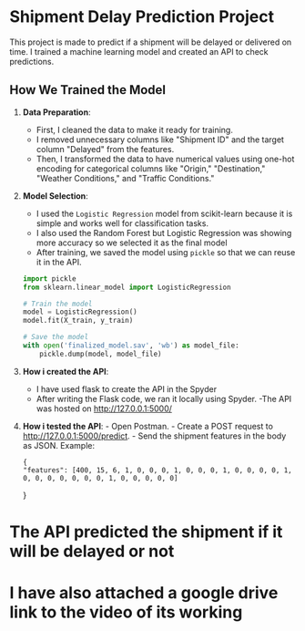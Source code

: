 # Shipment Delay Prediction Project

This project is made to predict if a shipment will be delayed or delivered on time. I trained a machine learning model and created an API to check predictions.

## How We Trained the Model

1.  **Data Preparation**:

    - First, I cleaned the data to make it ready for training.
    - I removed unnecessary columns like "Shipment ID" and the target column "Delayed" from the features.
    - Then, I transformed the data to have numerical values using one-hot encoding for categorical columns like "Origin," "Destination," "Weather Conditions," and "Traffic Conditions."

2.  **Model Selection**:

    - I used the `Logistic Regression` model from scikit-learn because it is simple and works well for classification tasks.
    - I also used the Random Forest but Logistic Regression was showing more accuracy so we selected it as the final model
    - After training, we saved the model using `pickle` so that we can reuse it in the API.

    ```python
    import pickle
    from sklearn.linear_model import LogisticRegression

    # Train the model
    model = LogisticRegression()
    model.fit(X_train, y_train)

    # Save the model
    with open('finalized_model.sav', 'wb') as model_file:
        pickle.dump(model, model_file)

    ```

3.  **How i created the API**:

    - I have used flask to create the API in the Spyder
    - After writing the Flask code, we ran it locally using Spyder.
      -The API was hosted on http://127.0.0.1:5000/

4.  **How i tested the API**: - Open Postman. - Create a POST request to http://127.0.0.1:5000/predict. - Send the shipment features in the body as JSON. Example:

        {
        "features": [400, 15, 6, 1, 0, 0, 0, 1, 0, 0, 0, 1, 0, 0, 0, 0, 1, 0, 0, 0, 0, 0, 0, 0, 1, 0, 0, 0, 0, 0]

    }

# The API predicted the shipment if it will be delayed or not

# I have also attached a google drive link to the video of its working
